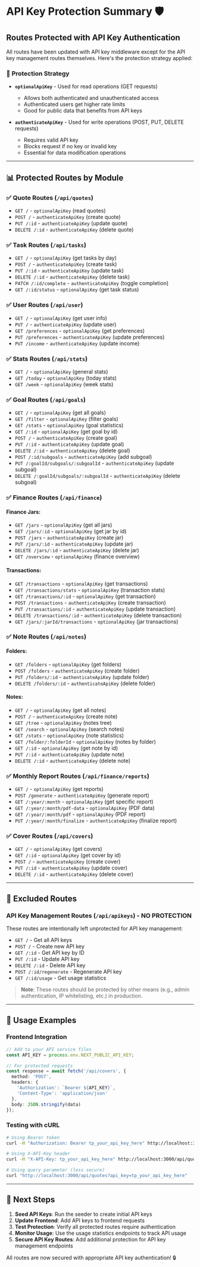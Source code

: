 # API Key Protection Summary 🛡️

## Routes Protected with API Key Authentication

All routes have been updated with API key middleware except for the API key management routes themselves. Here's the protection strategy applied:

### 🔐 **Protection Strategy**

- **`optionalApiKey`** - Used for read operations (GET requests)
  - Allows both authenticated and unauthenticated access
  - Authenticated users get higher rate limits
  - Good for public data that benefits from API keys

- **`authenticateApiKey`** - Used for write operations (POST, PUT, DELETE requests)  
  - Requires valid API key
  - Blocks request if no key or invalid key
  - Essential for data modification operations

---

## 📊 **Protected Routes by Module**

### ✅ **Quote Routes** (`/api/quotes`)
- `GET /` - `optionalApiKey` (read quotes)
- `POST /` - `authenticateApiKey` (create quote) 
- `PUT /:id` - `authenticateApiKey` (update quote)
- `DELETE /:id` - `authenticateApiKey` (delete quote)

### ✅ **Task Routes** (`/api/tasks`)
- `GET /` - `optionalApiKey` (get tasks by day)
- `POST /` - `authenticateApiKey` (create task)
- `PUT /:id` - `authenticateApiKey` (update task)
- `DELETE /:id` - `authenticateApiKey` (delete task)
- `PATCH /:id/complete` - `authenticateApiKey` (toggle completion)
- `GET /:id/status` - `optionalApiKey` (get task status)

### ✅ **User Routes** (`/api/user`)
- `GET /` - `optionalApiKey` (get user info)
- `PUT /` - `authenticateApiKey` (update user)
- `GET /preferences` - `optionalApiKey` (get preferences)
- `PUT /preferences` - `authenticateApiKey` (update preferences)
- `PUT /income` - `authenticateApiKey` (update income)

### ✅ **Stats Routes** (`/api/stats`)
- `GET /` - `optionalApiKey` (general stats)
- `GET /today` - `optionalApiKey` (today stats)
- `GET /week` - `optionalApiKey` (week stats)

### ✅ **Goal Routes** (`/api/goals`)
- `GET /` - `optionalApiKey` (get all goals)
- `GET /filter` - `optionalApiKey` (filter goals)
- `GET /stats` - `optionalApiKey` (goal statistics)
- `GET /:id` - `optionalApiKey` (get goal by id)
- `POST /` - `authenticateApiKey` (create goal)
- `PUT /:id` - `authenticateApiKey` (update goal)
- `DELETE /:id` - `authenticateApiKey` (delete goal)
- `POST /:id/subgoals` - `authenticateApiKey` (add subgoal)
- `PUT /:goalId/subgoals/:subgoalId` - `authenticateApiKey` (update subgoal)
- `DELETE /:goalId/subgoals/:subgoalId` - `authenticateApiKey` (delete subgoal)

### ✅ **Finance Routes** (`/api/finance`)
#### Finance Jars:
- `GET /jars` - `optionalApiKey` (get all jars)
- `GET /jars/:id` - `optionalApiKey` (get jar by id)
- `POST /jars` - `authenticateApiKey` (create jar)
- `PUT /jars/:id` - `authenticateApiKey` (update jar)
- `DELETE /jars/:id` - `authenticateApiKey` (delete jar)
- `GET /overview` - `optionalApiKey` (finance overview)

#### Transactions:
- `GET /transactions` - `optionalApiKey` (get transactions)
- `GET /transactions/stats` - `optionalApiKey` (transaction stats)
- `GET /transactions/:id` - `optionalApiKey` (get transaction)
- `POST /transactions` - `authenticateApiKey` (create transaction)
- `PUT /transactions/:id` - `authenticateApiKey` (update transaction)
- `DELETE /transactions/:id` - `authenticateApiKey` (delete transaction)
- `GET /jars/:jarId/transactions` - `optionalApiKey` (jar transactions)

### ✅ **Note Routes** (`/api/notes`)
#### Folders:
- `GET /folders` - `optionalApiKey` (get folders)
- `POST /folders` - `authenticateApiKey` (create folder)
- `PUT /folders/:id` - `authenticateApiKey` (update folder)
- `DELETE /folders/:id` - `authenticateApiKey` (delete folder)

#### Notes:
- `GET /` - `optionalApiKey` (get all notes)
- `POST /` - `authenticateApiKey` (create note)
- `GET /tree` - `optionalApiKey` (notes tree)
- `GET /search` - `optionalApiKey` (search notes)
- `GET /stats` - `optionalApiKey` (note statistics)
- `GET /folder/:folderId` - `optionalApiKey` (notes by folder)
- `GET /:id` - `optionalApiKey` (get note by id)
- `PUT /:id` - `authenticateApiKey` (update note)
- `DELETE /:id` - `authenticateApiKey` (delete note)

### ✅ **Monthly Report Routes** (`/api/finance/reports`)
- `GET /` - `optionalApiKey` (get reports)
- `POST /generate` - `authenticateApiKey` (generate report)
- `GET /:year/:month` - `optionalApiKey` (get specific report)
- `GET /:year/:month/pdf-data` - `optionalApiKey` (PDF data)
- `GET /:year/:month/pdf` - `optionalApiKey` (PDF report)
- `PUT /:year/:month/finalize` - `authenticateApiKey` (finalize report)

### ✅ **Cover Routes** (`/api/covers`)
- `GET /` - `optionalApiKey` (get covers)
- `GET /:id` - `optionalApiKey` (get cover by id)
- `POST /` - `authenticateApiKey` (create cover)
- `PUT /:id` - `authenticateApiKey` (update cover)
- `DELETE /:id` - `authenticateApiKey` (delete cover)

---

## 🚫 **Excluded Routes**

### **API Key Management Routes** (`/api/apikeys`) - **NO PROTECTION**
These routes are intentionally left unprotected for API key management:
- `GET /` - Get all API keys
- `POST /` - Create new API key
- `GET /:id` - Get API key by ID
- `PUT /:id` - Update API key
- `DELETE /:id` - Delete API key
- `POST /:id/regenerate` - Regenerate API key
- `GET /:id/usage` - Get usage statistics

> **Note**: These routes should be protected by other means (e.g., admin authentication, IP whitelisting, etc.) in production.

---

## 📝 **Usage Examples**

### Frontend Integration
```typescript
// Add to your API service files
const API_KEY = process.env.NEXT_PUBLIC_API_KEY;

// For protected requests
const response = await fetch('/api/covers', {
  method: 'POST',
  headers: {
    'Authorization': `Bearer ${API_KEY}`,
    'Content-Type': 'application/json'
  },
  body: JSON.stringify(data)
});
```

### Testing with cURL
```bash
# Using Bearer token
curl -H "Authorization: Bearer tp_your_api_key_here" http://localhost:3000/api/quotes

# Using X-API-Key header
curl -H "X-API-Key: tp_your_api_key_here" http://localhost:3000/api/quotes

# Using query parameter (less secure)
curl "http://localhost:3000/api/quotes?api_key=tp_your_api_key_here"
```

---

## 🎯 **Next Steps**

1. **Seed API Keys**: Run the seeder to create initial API keys
2. **Update Frontend**: Add API keys to frontend requests
3. **Test Protection**: Verify all protected routes require authentication
4. **Monitor Usage**: Use the usage statistics endpoints to track API usage
5. **Secure API Key Routes**: Add additional protection for API key management endpoints

All routes are now secured with appropriate API key authentication! 🔒